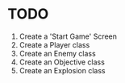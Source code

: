 # TODO
1. Create a 'Start Game' Screen
2. Create a Player class
3. Create an Enemy class
4. Create an Objective class
5. Create an Explosion class

